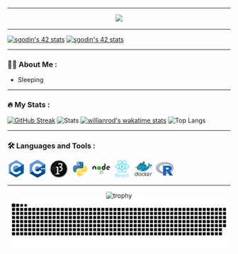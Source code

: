 <!---
stanislas1200/stanislas1200 is a ✨ special ✨ repository because its `README.md` (this file) appears on your GitHub profile.
You can click the Preview link to take a look at your changes.
--->

<!---
Header
--->
---
<div id="header" align="center">
  <img src="https://media.giphy.com/media/M9gbBd9nbDrOTu1Mqx/giphy.gif" width="100"/>
</div>

<!---
Body
--->

---
[//]: # (https://badge42.vercel.app/api/v2/cl75clqkn00060gmfav6m37al/stats?cursusId=9&coalitionId=piscine)
[//]: # (https://badge42.vercel.app/api/v2/cl75clqkn00060gmfav6m37al/stats?cursusId=21&coalitionId=53)

[![sgodin's 42 stats](https://badge42.coday.fr/api/v2/clu5kvn8j2010401p4o803tk6g/stats?cursusId=9&coalitionId=piscine)](https://github.com/Coday-meric/badge42)
[![sgodin's 42 stats](https://badge42.coday.fr/api/v2/clu5kvn8j2010401p4o803tk6g/stats?cursusId=21&coalitionId=53)](https://github.com/Coday-meric/badge42)

---
### 🛌🏽 About Me :
- Sleeping

---
### :fire: My Stats :

[![GitHub Streak](http://github-readme-streak-stats.herokuapp.com?user=stanislas1200&theme=github-dark-blue&hide_border=true&background=000000&ring=2368C8&fire=FF8700&currStreakNum=FFFFFF&sideNums=FFFFFF&currStreakLabel=2368C8)](https://git.io/streak-stats)
![Stats](https://github-readme-stats.vercel.app/api?username=stanislas1200&title_color=246bce&text_color=ffffff&bg_color=000000&include_all_commits=true&hide_border=true&hide_title=true&show_icons=true&card_width=495&line_height=30)
[![willianrod's wakatime stats](https://github-readme-stats.vercel.app/api/wakatime?username=stanislas1200&title_color=246bce&text_color=ffffff&bg_color=000000)](https://wakatime.com/dashboard)
![Top Langs](https://github-readme-stats.vercel.app/api/top-langs/?username=stanislas1200&layout=compact&title_color=246bce&text_color=ffffff&bg_color=000000&hide_border=true&card_width=445&line_height=30)

---
### :hammer_and_wrench: Languages and Tools :
<div>
  <img src ="https://github.com/devicons/devicon/blob/master/icons/c/c-original.svg" title="C" alt="C" width="40" height="40"/>&nbsp;
  <img src ="https://github.com/devicons/devicon/blob/master/icons/cplusplus/cplusplus-original.svg" title="C++" alt="C++" width="40" height="40"/>&nbsp;
  <img src ="https://github.com/devicons/devicon/blob/master/icons/processing/processing-original.svg" title="Processing" alt="Processing" width="40" height="40"/>&nbsp;
  <img src ="https://github.com/devicons/devicon/blob/master/icons/python/python-original.svg" title="Python" alt="py" width="40" height="40"/>&nbsp;
  <img src ="https://github.com/devicons/devicon/blob/master/icons/nodejs/nodejs-original-wordmark.svg" title="Node.js" alt="?" width="40" height="40"/>&nbsp;
  <img src ="https://github.com/devicons/devicon/blob/master/icons/react/react-original-wordmark.svg" title="Node.js" alt="?" width="40" height="40"/>&nbsp;
  <img src ="https://github.com/devicons/devicon/blob/master/icons/docker/docker-original-wordmark.svg" title="Node.js" alt="?" width="40" height="40"/>&nbsp;
  <img src ="https://github.com/devicons/devicon/blob/master/icons/r/r-original.svg" title="Node.js" alt="?" width="40" height="40"/>&nbsp;
</div>

<!---
Foother
--->

---
<div align="center">

![trophy](https://github-profile-trophy.vercel.app/?username=stanislas1200&theme=discord)
![Snake animation](https://github.com/stanislas1200/stanislas1200/blob/output/github-contribution-grid-snake.svg)

</div>

<div align="center">
  <img src="https://komarev.com/ghpvc/?username=stanislas1200&style=flat-square&color=blue" alt=""/>
</div>


